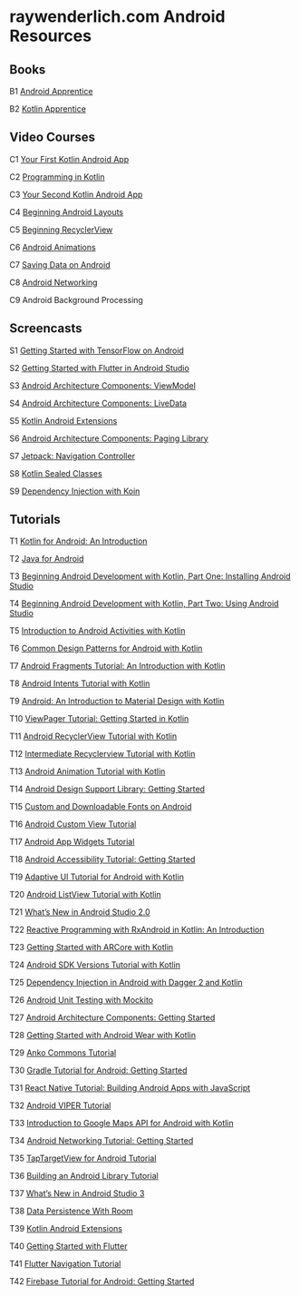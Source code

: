 # raywenderlich.com Android Resources

## Books

B1 [Android Apprentice](https://store.raywenderlich.com/products/android-apprentice)

B2 [Kotlin Apprentice](https://store.raywenderlich.com/products/kotlin-apprentice)

## Video Courses

C1 [Your First Kotlin Android App](https://videos.raywenderlich.com/courses/127-your-first-kotlin-android-app/lessons/1)

C2 [Programming in Kotlin](https://videos.raywenderlich.com/courses/128-programming-in-kotlin/lessons/1)

C3 [Your Second Kotlin Android App](https://videos.raywenderlich.com/courses/129-your-second-kotlin-android-app/lessons/1)

C4 [Beginning Android Layouts](https://videos.raywenderlich.com/courses/119-beginning-android-layouts/lessons/1)

C5 [Beginning RecyclerView](https://videos.raywenderlich.com/courses/124-beginning-recycler-view/lessons/1)

C6 [Android Animations](https://videos.raywenderlich.com/courses/120-android-animations/lessons/1)

C7 [Saving Data on Android](https://videos.raywenderlich.com/courses/130-saving-data-on-android/lessons/1)

C8 [Android Networking](https://videos.raywenderlich.com/courses/131-android-networking/lessons/1)

C9 Android Background Processing

## Screencasts

S1 [Getting Started with TensorFlow on Android](https://videos.raywenderlich.com/screencasts/1669-getting-started-with-tensorflow-on-android)

S2 [Getting Started with Flutter in Android Studio](https://videos.raywenderlich.com/screencasts/1670-getting-started-with-flutter-in-android-studio)

S3 [Android Architecture Components: ViewModel](https://videos.raywenderlich.com/screencasts/1697-android-architecture-components-viewmodel)

S4 [Android Architecture Components: LiveData](https://videos.raywenderlich.com/screencasts/1706-android-architecture-components-livedata)

S5 [Kotlin Android Extensions](https://videos.raywenderlich.com/screencasts/1737-kotlin-android-extensions)

S6 [Android Architecture Components: Paging Library](https://videos.raywenderlich.com/screencasts/1769-android-architecture-components-paging-library)

S7 [Jetpack: Navigation Controller](https://videos.raywenderlich.com/screencasts/1808-jetpack-navigation-controller)

S8 [Kotlin Sealed Classes](https://videos.raywenderlich.com/screencasts/1811-kotlin-sealed-classes)

S9 [Dependency Injection with Koin](https://videos.raywenderlich.com/screencasts/1843-dependency-injection-with-koin)


## Tutorials

T1 [Kotlin for Android: An Introduction](https://www.raywenderlich.com/174395/kotlin-for-android-an-introduction-2
)

T2 [Java for Android](https://www.raywenderlich.com/110452/java-for-android)

T3 [Beginning Android Development with Kotlin, Part One: Installing Android Studio](
https://www.raywenderlich.com/177533/beginning-android-development-kotlin-part-one-installing-android-studio)

T4 [Beginning Android Development with Kotlin, Part Two: Using Android Studio](
https://www.raywenderlich.com/177535/beginning-android-development-with-kotlin-part-two-using-android-studio)

T5 [Introduction to Android Activities with Kotlin](https://www.raywenderlich.com/165824/introduction-android-activities-kotlin)

T6 [Common Design Patterns for Android with Kotlin](https://www.raywenderlich.com/168038/common-design-patterns-android-kotlin)

T7 [Android Fragments Tutorial: An Introduction with Kotlin](https://www.raywenderlich.com/169885/android-fragments-tutorial-introduction-2)

T8 [Android Intents Tutorial with Kotlin](https://www.raywenderlich.com/171071/android-intents-tutorial-kotlin)

T9 [Android: An Introduction to Material Design with Kotlin](https://www.raywenderlich.com/168916/android-an-introduction-to-material-design)

T10 [ViewPager Tutorial: Getting Started in Kotlin](https://www.raywenderlich.com/169774/viewpager-tutorial-android-getting-started-kotlin)

T11 [Android RecyclerView Tutorial with Kotlin](https://www.raywenderlich.com/170075/android-recyclerview-tutorial-kotlin)

T12 [Intermediate Recyclerview Tutorial with Kotlin](https://www.raywenderlich.com/172711/intermediate-recyclerview)

T13 [Android Animation Tutorial with Kotlin](https://www.raywenderlich.com/173345/android-animation-tutorial-with-kotlin)

T14 [Android Design Support Library: Getting Started](https://www.raywenderlich.com/174525/android-design-support-library-getting-started)

T15 [Custom and Downloadable Fonts on Android](https://www.raywenderlich.com/175401/custom-downloadable-fonts-android)

T16 [Android Custom View Tutorial](https://www.raywenderlich.com/175645/android-custom-view-tutorial)

T17 [Android App Widgets Tutorial](https://www.raywenderlich.com/178500/android-app-widgets-tutorial)

T18 [Android Accessibility Tutorial: Getting Started](https://www.raywenderlich.com/182100/android-accessibility-tutorial-getting-started)

T19 [Adaptive UI Tutorial for Android with Kotlin](https://www.raywenderlich.com/185396/adaptive-ui-tutorial-android-kotlin)

T20 [Android ListView Tutorial with Kotlin](https://www.raywenderlich.com/186976/android-listview-tutorial-2)

T21 [What’s New in Android Studio 2.0](https://www.raywenderlich.com/124936/whats-new-android-studio-2-0)

T22 [Reactive Programming with RxAndroid in Kotlin: An Introduction](https://www.raywenderlich.com/170233/reactive-programming-rxandroid-kotlin-introduction)

T23 [Getting Started with ARCore with Kotlin](https://www.raywenderlich.com/170520/getting-started-arcore-kotlin)

T24 [Android SDK Versions Tutorial with Kotlin](https://www.raywenderlich.com/171148/android-sdk-versions-tutorial-2)

T25 [Dependency Injection in Android with Dagger 2 and Kotlin](https://www.raywenderlich.com/171327/dependency-injection-android-dagger-2)

T26 [Android Unit Testing with Mockito](https://www.raywenderlich.com/174137/android-unit-testing-with-mockito)

T27 [Android Architecture Components: Getting Started](https://www.raywenderlich.com/175342/android-architecture-components-getting-started)

T28 [Getting Started with Android Wear with Kotlin](https://www.raywenderlich.com/175567/getting-started-android-wear-kotlin)

T29 [Anko Commons Tutorial](https://www.raywenderlich.com/175810/anko-commons-tutorial)

T30 [Gradle Tutorial for Android: Getting Started](https://www.raywenderlich.com/175940/gradle-build-script-tutorial-android-getting-started)

T31 [React Native Tutorial: Building Android Apps with JavaScript](https://www.raywenderlich.com/178012/react-native-tutorial-building-android-apps-javascript)

T32 [Android VIPER Tutorial](https://www.raywenderlich.com/183467/android-viper-tutorial)

T33 [Introduction to Google Maps API for Android with Kotlin](https://www.raywenderlich.com/183588/introduction-google-maps-api-android-2)

T34 [Android Networking Tutorial: Getting Started](https://www.raywenderlich.com/184995/android-networking-tutorial-getting-started-2)

T35 [TapTargetView for Android Tutorial](https://www.raywenderlich.com/185142/taptargetview-for-android-tutorial)

T36 [Building an Android Library Tutorial](https://www.raywenderlich.com/185299/building-android-library-tutorial)

T37 [What’s New in Android Studio 3](https://www.raywenderlich.com/185721/whats-new-android-studio-3)

T38 [Data Persistence With Room](https://www.raywenderlich.com/186452/data-persistence-with-room)

T39 [Kotlin Android Extensions](https://www.raywenderlich.com/187375/kotlin-android-extensions)

T40 [Getting Started with Flutter](https://www.raywenderlich.com/188257/getting-started-with-flutter)

T41 [Flutter Navigation Tutorial](https://www.raywenderlich.com/189118/flutter-navigation)

T42 [Firebase Tutorial for Android: Getting Started](https://www.raywenderlich.com/192544/firebase-tutorial-for-android-getting-started)
